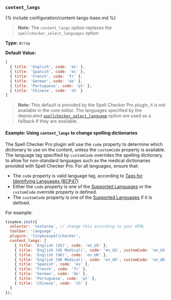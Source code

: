 ### `content_langs`
{% include configuration/content-langs-base.md %}

> **Note:** The `content_langs` option replaces the `spellchecker_select_languages` option

**Type:** `Array`

**Default Value:**

```js
[
  { title: 'English', code: 'en' },
  { title: 'Spanish', code: 'es' },
  { title: 'French', code: 'fr' },
  { title: 'German', code: 'de' },
  { title: 'Portuguese', code: 'pt' },
  { title: 'Chinese', code: 'zh' }
]
```

> **Note:** This default is provided by the Spell Checker Pro plugin, it is not available in the core editor. The languages specified by the deprecated [`spellchecker_select_language`](#spellchecker_select_language) option are used as a fallback if they are available.

#### Example: Using `content_langs` to change spelling dictionaries

The Spell Checker Pro plugin will use the `code` property to determine which dictionary to use on the content, unless the `customCode` property is available. The language tag specified by `customCode` overrides the spelling dictionary, to allow for non-standard languages such as the medical dictionaries provided with Spell Checker Pro. For all languages, ensure that:

- The `code` property is valid language tag, according to [Tags for Identifying Languages (BCP47)](https://www.ietf.org/rfc/bcp/bcp47.txt)
- Either the `code` property is one of the [Supported Languages](#supportedlanguages) or the `customCode` override property is defined.
- The `customCode` property is one of the [Supported Languages](#supportedlanguages) if it is defined.

For example:

```js
tinymce.init({
  selector: 'textarea', // change this according to your HTML
  toolbar: 'language',
  plugins: 'tinymcespellchecker',
  content_langs: [
    { title: 'English (US)', code: 'en_US' },
    { title: 'English (US Medical)', code: 'en_US', customCode: 'en_US-medical' },
    { title: 'English (UK)', code: 'en_UK' },
    { title: 'English (UK Medical)', code: 'en_UK', customCode: 'en_UK-medical' },
    { title: 'Spanish', code: 'es' },
    { title: 'French', code: 'fr' },
    { title: 'German', code: 'de' },
    { title: 'Portuguese', code: 'pt' },
    { title: 'Chinese', code: 'zh' }
  ]
});
```

